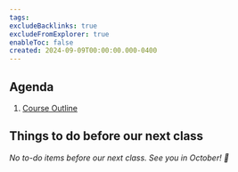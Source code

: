 ```yaml
---
tags:
excludeBacklinks: true
excludeFromExplorer: true
enableToc: false
created: 2024-09-09T00:00:00.000-0400
---
```

## Agenda
1. [Course Outline](https://drive.google.com/file/d/1Y015iAm4H1Z1AuxJ95ZGki3ZiDa3Jd0z/view?usp=sharing)
	
## Things to do before our next class

*No to-do items before our next class. See you in October! 🍂*